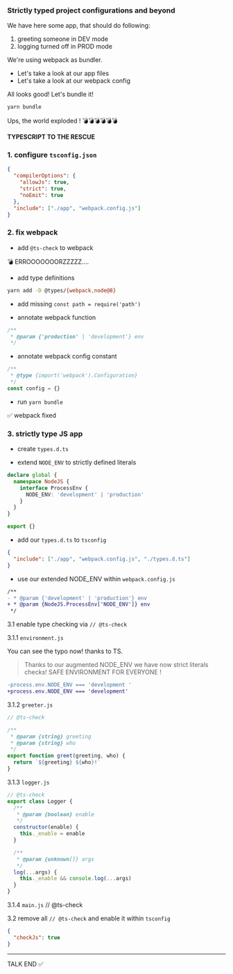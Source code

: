### Strictly typed project configurations and beyond

We have here some app, that should do following:

1. greeting someone in DEV mode
2. logging turned off in PROD mode

We're using webpack as bundler.

- Let's take a look at our app files
- Let's take a look at our webpack config

All looks good! Let's bundle it!

```sh
yarn bundle
```

Ups, the world exploded ! 💣💣💣💣💣💣

**TYPESCRIPT TO THE RESCUE**

### 1. configure `tsconfig.json`

```json
{
  "compilerOptions": {
    "allowJs": true,
    "strict": true,
    "noEmit": true
  },
  "include": ["./app", "webpack.config.js"]
}
```

### 2. fix webpack

- add `@ts-check` to webpack

💣 ERROOOOOOORZZZZZ....

- add type definitions

```sh
yarn add -D @types/{webpack,node@8}
```

- add missing `const path = require('path')`

- annotate webpack function

```js
/**
 * @param {'production' | 'development'} env
 */
```

- annotate webpack config constant

```js
/**
 * @type {import('webpack').Configuration}
 */
const config = {}
```

- run `yarn bundle`

✅ webpack fixed

### 3. strictly type JS app

- create `types.d.ts`

- extend `NODE_ENV` to strictly defined literals

```ts
declare global {
  namespace NodeJS {
    interface ProcessEnv {
      NODE_ENV: 'development' | 'production'
    }
  }
}

export {}
```

- add our `types.d.ts` to `tsconfig`

```json
{
  "include": ["./app", "webpack.config.js", "./types.d.ts"]
}
```

- use our extended NODE_ENV within `webpack.config.js`

```diff
/**
- * @param {'development' | 'production'} env
+ * @param {NodeJS.ProcessEnv['NODE_ENV']} env
 */
```

3.1 enable type checking via `// @ts-check`

3.1.1 `environment.js`

You can see the typo now! thanks to TS.

> Thanks to our augmented NODE_ENV we have now strict literals checks! SAFE ENVIRONMENT FOR EVERYONE !

```diff
-process.env.NODE_ENV === 'development '
+process.env.NODE_ENV === 'development'
```

3.1.2 `greeter.js`

```js
// @ts-check

/**
 * @param {string} greeting
 * @param {string} who
 */
export function greet(greeting, who) {
  return `${greeting} ${who}!`
}
```

3.1.3 `logger.js`

```js
// @ts-check
export class Logger {
  /**
   * @param {boolean} enable
   */
  constructor(enable) {
    this._enable = enable
  }

  /**
   * @param {unknown[]} args
   */
  log(...args) {
    this._enable && console.log(...args)
  }
}
```

3.1.4 `main.js`
// @ts-check

3.2 remove all `// @ts-check` and enable it within `tsconfig`

```json
{
  "checkJs": true
}
```

---

TALK END ✅
